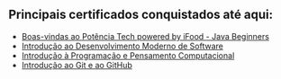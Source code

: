 ## Principais certificados conquistados até aqui:

- [Boas-vindas ao Potência Tech powered by iFood - Java Beginners](https://www.dio.me/certificate/5196F2D9/share)
- [Introdução ao Desenvolvimento Moderno de Software](https://www.dio.me/certificate/5F788EFE/share)
- [Introdução à Programação e Pensamento Computacional](https://www.dio.me/certificate/C5CEC8B5/share)
- [Introdução ao Git e ao GitHub](https://www.dio.me/certificate/F677DCB4/share)